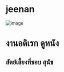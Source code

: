 # jeenan

![image](https://files.vogue.co.th/uploads/Screen_Shot_2563-04-29_at_13_48_57.png)
# งานอดิเรก ดูหนัง
## สัตย์เลี้ยงที่ชอบ  สุนัข

    


